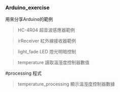 ### Arduino_exercise ###

用來分享Arduino的範例

>HC-4R04 超音波感應器範例

>irReceiver  紅外線接收器範例

>light_fade  LED 燈光明暗控制

>temperature  讀取溫溼度控制器數值


#processing 程式
>temperature_processing 顯示溫溼度控制器數據
